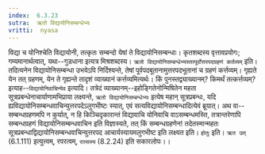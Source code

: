 ```yaml
---
index:  6.3.23
sutra:  ऋतो विद्यायोनिसम्बन्धेभ्यः
vritti:  nyasa
---
```


विद्या च योनिश्चेति विद्यायोनी, तत्कृतः सम्बन्दो येषां ते विद्यायोनिसम्बन्धाः। कृतशब्दस्य वृत्तावप्रयोगः; गम्यमानार्थत्वात्, यथा--गुडधाना इत्यत्र मिश्रशब्दस्य।
`ऋतो विद्यायोनिसम्बन्धेभ्यस्तत्पूर्वोत्तरपदग्रहणं कर्तव्यम्` इति। तदित्यनेन विद्यायोनिसम्बन्धा उभयेऽपि निर्दिश्यन्ते, तेषां पूर्वपदबूतानामुत्तरपदभूतानां च ग्रहणं कर्त्तव्यम्। गृह्यते येन तत् ग्रहणम्, येन ते गृह्यन्ते तादृशं व्याख्यानं कर्त्तव्यमित्यर्थः। किं पुनस्तद्व्याख्यानम्? किमर्थं तत्कर्त्तव्यम्? इत्याह--`विद्यायोनिवाचिन्येव` इत्यादि। तत्रेदं व्याख्यानम्--इहोङ्गितेनोन्मिषितेन महता सूत्रप्रबन्धेनाचार्याणामभिप्राया लक्ष्यन्ते, `ऋतो विद्यायोनिसम्बन्धेभ्यः` इत्येष महान् सूत्रप्रबन्धः, यदि ह्यविद्यायोनिसम्बन्धवाचिन्युत्तरपदेऽलुगभीष्टः स्यात्, एवं सत्यविद्यायोनिसम्बन्धादित्येवं ब्रूयात्। अथ वा--सम्बन्धग्रहणमपि न कुर्यात्, न हि किञ्चिदृकारान्तं विद्यावाचि योनिवाचि वाऽसम्बन्धमस्ति, तत्रान्तरेणापि सम्बन्धग्रहणं विद्यायोनिसम्बन्धवाचिन इति विज्ञास्यते, तत् किं सम्बन्धग्रहणेन! तदेतस्मान्महतः सूत्रप्रबन्धाद्विद्यायोनिसम्बन्धवाचिन्युत्तरपद आचार्यस्यायमलुगभीष्ट इति लक्ष्यत इति। `होतुः` इति। `ऋत उत्` (6.1.111) इत्युत्त्वम्, रपरत्वम्, `रात्सस्य` (8.2.24) इति सकारलोपः।।

